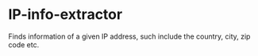# IP-info-extractor
Finds information of a given IP address, such include the country, city, zip code etc.
